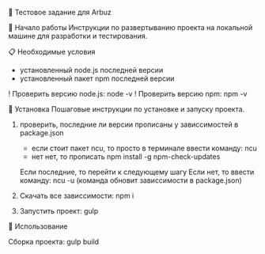 📌 Тестовое задание для Arbuz

🚀 Начало работы
Инструкции по развертыванию проекта на локальной машине для разработки и тестирования.

📋 Необходимые условия
- установленный node.js последней версии
- установленный пакет npm последней версии

! Проверить версию node.js: node -v
! Проверить версию npm: npm -v

🔧 Установка
Пошаговые инструкции по установке и запуску проекта.
1) проверить, последние ли версии прописаны у зависсимостей в package.json
    - если стоит пакет ncu, то просто в терминале ввести команду: ncu
    - нет нет, то прописать npm install -g npm-check-updates

    Если последние, то перейти к следующему шагу
    Если нет, то ввести команду: ncu -u (команда обновит зависсимости в package.json)

2) Скачать все зависсимости: npm i
3) Запустить проект: gulp

📄 Использование

Сборка проекта: gulp build

